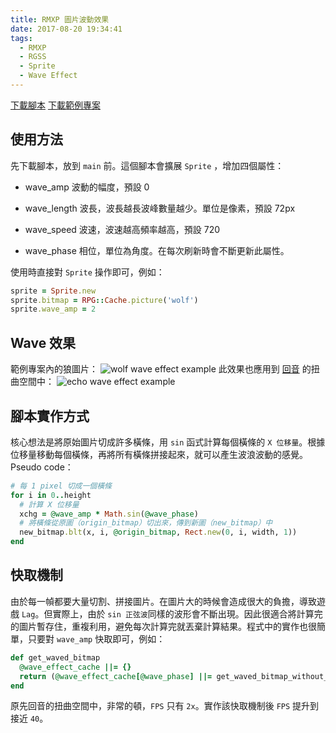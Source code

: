 ```yaml
---
title: RMXP 圖片波動效果
date: 2017-08-20 19:34:41
tags:
  - RMXP
  - RGSS
  - Sprite
  - Wave Effect
---
```

<a href="/blog/RM/rmxp_wave_effect.rb" target="_blank">下載腳本</a>
<a href="/blog/RM/rmxp_wave_effect.rar" target="_blank">下載範例專案</a>

## 使用方法

先下載腳本，放到 `main` 前。這個腳本會擴展 `Sprite` ，增加四個屬性：

- wave_amp
  波動的幅度，預設 0

- wave_length
  波長，波長越長波峰數量越少。單位是像素，預設 72px

- wave_speed
  波速，波速越高頻率越高，預設 720

- wave_phase
  相位，單位為角度。在每次刷新時會不斷更新此屬性。

使用時直接對 `Sprite` 操作即可，例如：
```rb
sprite = Sprite.new
sprite.bitmap = RPG::Cache.picture('wolf')
sprite.wave_amp = 2
```

## Wave 效果

範例專案內的狼圖片：
![wolf wave effect example](/blog/RM/rmxp_wave_effect_wolf.gif)
此效果也應用到 [回音](https://www.facebook.com/Echo2010.ourvoice/) 的扭曲空間中：
![echo wave effect example](/blog/RM/rmxp_wave_effect_echo.gif)


## 腳本實作方式

核心想法是將原始圖片切成許多橫條，用 `sin` 函式計算每個橫條的 `X 位移量`。根據位移量移動每個橫條，再將所有橫條拼接起來，就可以產生波浪波動的感覺。
Pseudo code：
```rb
# 每 1 pixel 切成一個橫條
for i in 0..height
  # 計算 X 位移量
  xchg = @wave_amp * Math.sin(@wave_phase)
  # 將橫條從原圖（origin_bitmap）切出來，傳到新圖（new_bitmap）中
  new_bitmap.blt(x, i, @origin_bitmap, Rect.new(0, i, width, 1))
end
```

## 快取機制

由於每一幀都要大量切割、拼接圖片。在圖片大的時候會造成很大的負擔，導致遊戲 `Lag`。但實際上，由於 `sin 正弦波`同樣的波形會不斷出現。因此很適合將計算完的圖片暫存住，重複利用，避免每次計算完就丟棄計算結果。程式中的實作也很簡單，只要對 `wave_amp` 快取即可，例如：
```rb
def get_waved_bitmap
  @wave_effect_cache ||= {}
  return (@wave_effect_cache[@wave_phase] ||= get_waved_bitmap_without_cache)
end
```

原先回音的扭曲空間中，非常的頓，`FPS` 只有 `2x`。實作該快取機制後 `FPS` 提升到接近 `40`。






